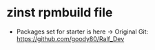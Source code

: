 # zinst rpmbuild file
 * Packages set for starter is here -> Original Git: https://github.com/goody80/Ralf_Dev
